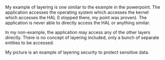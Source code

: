 My example of layering is one similar to the example in the powerpoint. The application accesses the operating system which accesses the kernel which accesses the HAL (I stopped there, my point was proven). The application is never able to directly access the HAL or anything similar.

In my non-example, the application may access any of the other layers directly. There is no concept of layering included, only a bunch of separate entities to be accessed.

My picture is an example of layering security to protect sensitive data.

